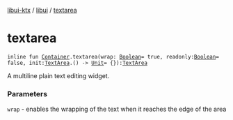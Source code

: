 [libui-ktx](../index.md) / [libui](index.md) / [textarea](./textarea.md)

# textarea

`inline fun `[`Container`](-container/index.md)`.textarea(wrap: `[`Boolean`](https://kotlinlang.org/api/latest/jvm/stdlib/kotlin/-boolean/index.html)` = true, readonly: `[`Boolean`](https://kotlinlang.org/api/latest/jvm/stdlib/kotlin/-boolean/index.html)` = false, init: `[`TextArea`](-text-area/index.md)`.() -> `[`Unit`](https://kotlinlang.org/api/latest/jvm/stdlib/kotlin/-unit/index.html)` = {}): `[`TextArea`](-text-area/index.md)

A multiline plain text editing widget.

### Parameters

`wrap` - enables the wrapping of the text when it reaches the edge of the area